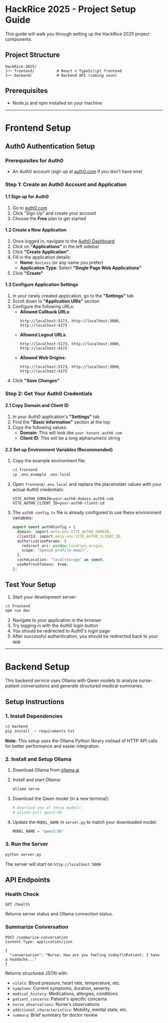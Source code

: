 # HackRice 2025 - Project Setup Guide

This guide will walk you through setting up the HackRice 2025 project components.

## Project Structure

```
HackRice-2025/
├── frontend/          # React + TypeScript frontend
├── backend/           # Backend API (coming soon)
```

## Prerequisites
- Node.js and npm installed on your machine
---

# Frontend Setup

## Auth0 Authentication Setup

### Prerequisites for Auth0
- An Auth0 account (sign up at [auth0.com](https://auth0.com) if you don't have one)

### Step 1: Create an Auth0 Account and Application

#### 1.1 Sign up for Auth0
1. Go to [auth0.com](https://auth0.com)
2. Click "Sign Up" and create your account
3. Choose the **Free** plan to get started

#### 1.2 Create a New Application
1. Once logged in, navigate to the [Auth0 Dashboard](https://manage.auth0.com)
2. Click on **"Applications"** in the left sidebar
3. Click **"Create Application"**
4. Fill in the application details:
   - **Name**: `DocLess` (or any name you prefer)
   - **Application Type**: Select **"Single Page Web Applications"**
5. Click **"Create"**

#### 1.3 Configure Application Settings
1. In your newly created application, go to the **"Settings"** tab
2. Scroll down to **"Application URIs"** section
3. Configure the following URLs:
   - **Allowed Callback URLs**: 
     ```
     http://localhost:5173, http://localhost:3000, http://localhost:4173
     ```
   - **Allowed Logout URLs**: 
     ```
     http://localhost:5173, http://localhost:3000, http://localhost:4173
     ```
   - **Allowed Web Origins**: 
     ```
     http://localhost:5173, http://localhost:3000, http://localhost:4173
     ```
4. Click **"Save Changes"**

### Step 2: Get Your Auth0 Credentials

#### 2.1 Copy Domain and Client ID
1. In your Auth0 application's **"Settings"** tab
2. Find the **"Basic Information"** section at the top
3. Copy the following values:
   - **Domain**: This will look like `your-tenant.auth0.com`
   - **Client ID**: This will be a long alphanumeric string

#### 2.2 Set up Environment Variables (Recommended)
1. Copy the example environment file:
   ```bash
   cd frontend
   cp .env.example .env.local
   ```

2. Open `frontend/.env.local` and replace the placeholder values with your actual Auth0 credentials:
   ```env
   VITE_AUTH0_DOMAIN=your-auth0-domain.auth0.com
   VITE_AUTH0_CLIENT_ID=your-auth0-client-id
   ```

3. The `auth0-config.ts` file is already configured to use these environment variables:
   ```typescript
   export const auth0Config = {
     domain: import.meta.env.VITE_AUTH0_DOMAIN,
     clientId: import.meta.env.VITE_AUTH0_CLIENT_ID,
     authorizationParams: {
       redirect_uri: window.location.origin,
       scope: "openid profile email",
     },
     cacheLocation: "localstorage" as const,
     useRefreshTokens: true,
   };
   ```

## Test Your Setup

1. Start your development server:
```bash
cd frontend
npm run dev
```

2. Navigate to your application in the browser
3. Try logging in with the Auth0 login button
4. You should be redirected to Auth0's login page
5. After successful authentication, you should be redirected back to your app

---

# Backend Setup


This backend service uses Ollama with Qwen models to analyze nurse-patient conversations and generate structured medical summaries.

## Setup Instructions

### 1. Install Dependencies

```bash
cd backend
pip install -r requirements.txt
```

**Note:** This setup uses the Ollama Python library instead of HTTP API calls for better performance and easier integration.

### 2. Install and Setup Ollama

1. Download Ollama from [ollama.ai](https://ollama.ai)
2. Install and start Ollama:
   ```bash
   ollama serve
   ```

3. Download the Qwen model (in a new terminal):
   ```bash
   # Download one of these models:
   # ollama pull qwen3:8b
   ```

4. Update the `MODEL_NAME` in `server.py` to match your downloaded model:
   ```python
   MODEL_NAME = "qwen3:8b"
   ```

### 3. Run the Server

```bash
python server.py
```

The server will start on `http://localhost:5000`

## API Endpoints

### Health Check
```
GET /health
```
Returns server status and Ollama connection status.

### Summarize Conversation
```
POST /summarize-conversation
Content-Type: application/json

{
  "conversation": "Nurse: How are you feeling today?\nPatient: I have a headache..."
}
```

Returns structured JSON with:
- `vitals`: Blood pressure, heart rate, temperature, etc.
- `symptoms`: Current symptoms, duration, severity
- `medical_history`: Medications, allergies, conditions
- `patient_concerns`: Patient's specific concerns
- `nurse_observations`: Nurse's observations
- `additional_characteristics`: Mobility, mental state, etc.
- `summary`: Brief summary for doctor review

